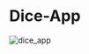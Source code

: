 # Dice-App
![dice_app](https://user-images.githubusercontent.com/120078202/229421131-e885b1d3-1b38-44de-92de-f240dccf705d.png)
